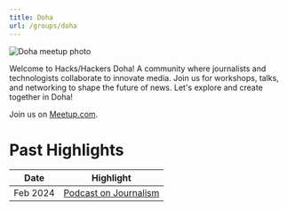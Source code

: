 ```yaml
---
title: Doha
url: /groups/doha
---
```


![Doha meetup photo](/../content-images/group-images/doha-meetup.jpg)

Welcome to Hacks/Hackers Doha! A community where journalists and technologists collaborate to innovate media. Join us for workshops, talks, and networking to shape the future of news. Let's explore and create together in Doha!

Join us on [Meetup.com](https://www.meetup.com/hacks-hackers-doha/). 

# Past Highlights

| **Date**  | **Highlight** |  
|-----------|---------------|  
| Feb 2024 | [Podcast on Journalism](https://www.meetup.com/hacks-hackers-doha/events/299292400/) |
